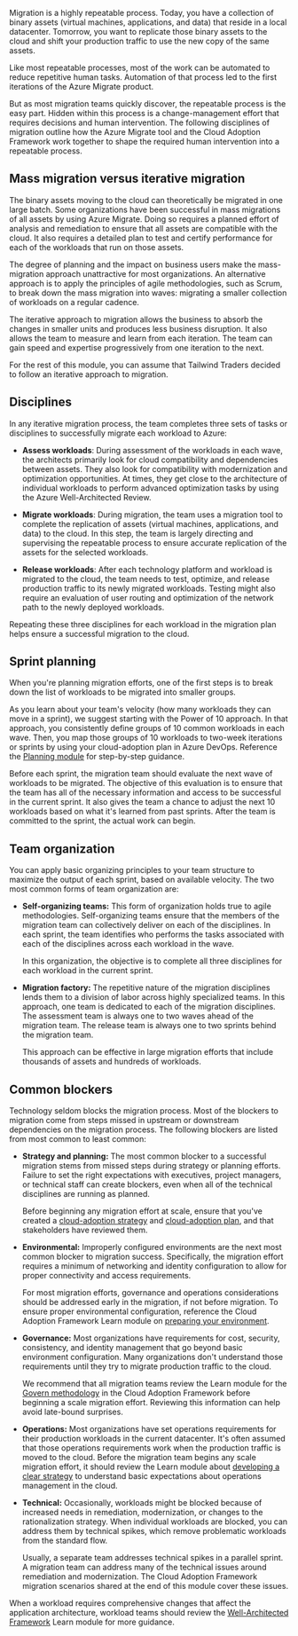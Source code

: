 Migration is a highly repeatable process. Today, you have a collection of binary assets (virtual machines, applications, and data) that reside in a local datacenter. Tomorrow, you want to replicate those binary assets to the cloud and shift your production traffic to use the new copy of the same assets. 

Like most repeatable processes, most of the work can be automated to reduce repetitive human tasks. Automation of that process led to the first iterations of the Azure Migrate product.

But as most migration teams quickly discover, the repeatable process is the easy part. Hidden within this process is a change-management effort that requires decisions and human intervention. The following disciplines of migration outline how the Azure Migrate tool and the Cloud Adoption Framework work together to shape the required human intervention into a repeatable process.

## Mass migration versus iterative migration

The binary assets moving to the cloud can theoretically be migrated in one large batch. Some organizations have been successful in mass migrations of all assets by using Azure Migrate. Doing so requires a planned effort of analysis and remediation to ensure that all assets are compatible with the cloud. It also requires a detailed plan to test and certify performance for each of the workloads that run on those assets.

The degree of planning and the impact on business users make the mass-migration approach unattractive for most organizations. An alternative approach is to apply the principles of agile methodologies, such as Scrum, to break down the mass migration into waves: migrating a smaller collection of workloads on a regular cadence.

The iterative approach to migration allows the business to absorb the changes in smaller units and produces less business disruption. It also allows the team to measure and learn from each iteration. The team can gain speed and expertise progressively from one iteration to the next.

For the rest of this module, you can assume that Tailwind Traders decided to follow an iterative approach to migration.

## Disciplines

In any iterative migration process, the team completes three sets of tasks or disciplines to successfully migrate each workload to Azure:

- **Assess workloads**: During assessment of the workloads in each wave, the architects primarily look for cloud compatibility and dependencies between assets. They also look for compatibility with modernization and optimization opportunities. At times, they get close to the architecture of individual workloads to perform advanced optimization tasks by using the Azure Well-Architected Review.

- **Migrate workloads**: During migration, the team uses a migration tool to complete the replication of assets (virtual machines, applications, and data) to the cloud. In this step, the team is largely directing and supervising the repeatable process to ensure accurate replication of the assets for the selected workloads.

- **Release workloads**: After each technology platform and workload is migrated to the cloud, the team needs to test, optimize, and release production traffic to its newly migrated workloads. Testing might also require an evaluation of user routing and optimization of the network path to the newly deployed workloads.

Repeating these three disciplines for each workload in the migration plan helps ensure a successful migration to the cloud.

## Sprint planning

When you're planning migration efforts, one of the first steps is to break down the list of workloads to be migrated into smaller groups.

As you learn about your team's velocity (how many workloads they can move in a sprint), we suggest starting with the Power of 10 approach. In that approach, you consistently define groups of 10 common workloads in each wave. Then, you map those groups of 10 workloads to two-week iterations or sprints by using your cloud-adoption plan in Azure DevOps. Reference the [Planning module](/training/modules/cloud-adoption-framework-plan/) for step-by-step guidance.

Before each sprint, the migration team should evaluate the next wave of workloads to be migrated. The objective of this evaluation is to ensure that the team has all of the necessary information and access to be successful in the current sprint. It also gives the team a chance to adjust the next 10 workloads based on what it's learned from past sprints. After the team is committed to the sprint, the actual work can begin.

## Team organization

You can apply basic organizing principles to your team structure to maximize the output of each sprint, based on available velocity. The two most common forms of team organization are:

- **Self-organizing teams:** This form of organization holds true to agile methodologies. Self-organizing teams ensure that the members of the migration team can collectively deliver on each of the disciplines. In each sprint, the team identifies who performs the tasks associated with each of the disciplines across each workload in the wave.

  In this organization, the objective is to complete all three disciplines for each workload in the current sprint.
- **Migration factory:** The repetitive nature of the migration disciplines lends them to a division of labor across highly specialized teams. In this approach, one team is dedicated to each of the migration disciplines. The assessment team is always one to two waves ahead of the migration team. The release team is always one to two sprints behind the migration team.

  This approach can be effective in large migration efforts that include thousands of assets and hundreds of workloads.

## Common blockers

Technology seldom blocks the migration process. Most of the blockers to migration come from steps missed in upstream or downstream dependencies on the migration process. The following blockers are listed from most common to least common:

- **Strategy and planning:** The most common blocker to a successful migration stems from missed steps during strategy or planning efforts. Failure to set the right expectations with executives, project managers, or technical staff can create blockers, even when all of the technical disciplines are running as planned.

  Before beginning any migration effort at scale, ensure that you've created a [cloud-adoption strategy](/training/modules/cloud-adoption-framework-strategy/) and [cloud-adoption plan](/training/modules/cloud-adoption-framework-plan/), and that stakeholders have reviewed them.

- **Environmental:** Improperly configured environments are the next most common blocker to migration success. Specifically, the migration effort requires a minimum of networking and identity configuration to allow for proper connectivity and access requirements.

  For most migration efforts, governance and operations considerations should be addressed early in the migration, if not before migration. To ensure proper environmental configuration, reference the Cloud Adoption Framework Learn module on [preparing your environment](/training/modules/cloud-adoption-framework-ready/).

- **Governance:** Most organizations have requirements for cost, security, consistency, and identity management that go beyond basic environment configuration. Many organizations don't understand those requirements until they try to migrate production traffic to the cloud.

  We recommend that all migration teams review the Learn module for the [Govern methodology](/training/modules/cloud-adoption-framework-govern/) in the Cloud Adoption Framework before beginning a scale migration effort. Reviewing this information can help avoid late-bound surprises.

- **Operations:** Most organizations have set operations requirements for their production workloads in the current datacenter. It's often assumed that those operations requirements work when the production traffic is moved to the cloud. Before the migration team begins any scale migration effort, it should review the Learn module about [developing a clear strategy](/training/modules/cloud-adoption-framework-strategy/) to understand basic expectations about operations management in the cloud.

- **Technical:** Occasionally, workloads might be blocked because of increased needs in remediation, modernization, or changes to the rationalization strategy. When individual workloads are blocked, you can address them by technical spikes, which remove problematic workloads from the standard flow.

  Usually, a separate team addresses technical spikes in a parallel sprint. A migration team can address many of the technical issues around remediation and modernization. The Cloud Adoption Framework migration scenarios shared at the end of this module cover these issues.

When a workload requires comprehensive changes that affect the application architecture, workload teams should review the [Well-Architected Framework](/training/modules/azure-well-architected-introduction/) Learn module for more guidance.
